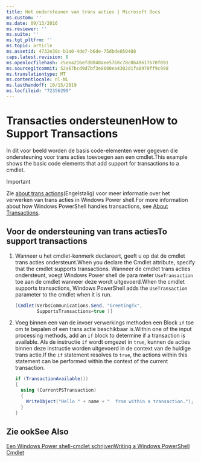 ```yaml
---
title: Het ondersteunen van trans acties | Microsoft Docs
ms.custom: ''
ms.date: 09/13/2016
ms.reviewer: ''
ms.suite: ''
ms.tgt_pltfrm: ''
ms.topic: article
ms.assetid: 4732e38c-b1a0-4de7-b6de-75dbde850488
caps.latest.revision: 8
ms.openlocfilehash: c5eea216efd8048aee5768c78c0b48617670f091
ms.sourcegitcommit: 52a67bcd9d7bf3e8600ea4302d1fa8970ff9c998
ms.translationtype: MT
ms.contentlocale: nl-NL
ms.lasthandoff: 10/15/2019
ms.locfileid: "72356299"
---
```

# <a name="how-to-support-transactions"></a><span data-ttu-id="e402d-102">Transacties ondersteunen</span><span class="sxs-lookup"><span data-stu-id="e402d-102">How to Support Transactions</span></span>

<span data-ttu-id="e402d-103">In dit voor beeld worden de basis code-elementen weer gegeven die ondersteuning voor trans acties toevoegen aan een cmdlet.</span><span class="sxs-lookup"><span data-stu-id="e402d-103">This example shows the basic code elements that add support for transactions to a cmdlet.</span></span>

> [!IMPORTANT]
> <span data-ttu-id="e402d-104">Zie [about trans actions][about_Transactions](Engelstalig) voor meer informatie over het verwerken van trans acties in Windows Power shell.</span><span class="sxs-lookup"><span data-stu-id="e402d-104">For more information about how Windows PowerShell handles transactions, see [About Transactions][about_Transactions].</span></span>

## <a name="to-support-transactions"></a><span data-ttu-id="e402d-105">Voor de ondersteuning van trans acties</span><span class="sxs-lookup"><span data-stu-id="e402d-105">To support transactions</span></span>

1. <span data-ttu-id="e402d-106">Wanneer u het cmdlet-kenmerk declareert, geeft u op dat de cmdlet trans acties ondersteunt.</span><span class="sxs-lookup"><span data-stu-id="e402d-106">When you declare the Cmdlet attribute, specify that the cmdlet supports transactions.</span></span>
   <span data-ttu-id="e402d-107">Wanneer de cmdlet trans acties ondersteunt, voegt Windows Power shell de para meter `UseTransaction` toe aan de cmdlet wanneer deze wordt uitgevoerd.</span><span class="sxs-lookup"><span data-stu-id="e402d-107">When the cmdlet supports transactions, Windows PowerShell adds the `UseTransaction` parameter to the cmdlet when it is run.</span></span>

    ```csharp
    [Cmdlet(VerbsCommunications.Send, "GreetingTx",
            SupportsTransactions=true )]
    ```

2. <span data-ttu-id="e402d-108">Voeg binnen een van de invoer verwerkings methoden een Block `if` toe om te bepalen of een trans actie beschikbaar is.</span><span class="sxs-lookup"><span data-stu-id="e402d-108">Within one of the input processing methods, add an `if` block to determine if a transaction is available.</span></span>
   <span data-ttu-id="e402d-109">Als de instructie `if` wordt omgezet in `true`, kunnen de acties binnen deze instructie worden uitgevoerd in de context van de huidige trans actie.</span><span class="sxs-lookup"><span data-stu-id="e402d-109">If the `if` statement resolves to `true`, the actions within this statement can be performed within the context of the current transaction.</span></span>

    ```csharp
    if (TransactionAvailable())
    {
      using (CurrentPSTransaction)
      {
        WriteObject("Hello " + name + "  from within a transaction.");
      }
    }
    ```

## <a name="see-also"></a><span data-ttu-id="e402d-110">Zie ook</span><span class="sxs-lookup"><span data-stu-id="e402d-110">See Also</span></span>

[<span data-ttu-id="e402d-111">Een Windows Power shell-cmdlet schrijven</span><span class="sxs-lookup"><span data-stu-id="e402d-111">Writing a Windows PowerShell Cmdlet</span></span>](./writing-a-windows-powershell-cmdlet.md)

<!-- External URLs -->

[about_Transactions]: /powershell/module/Microsoft.PowerShell.Core/About/about_Transactions
